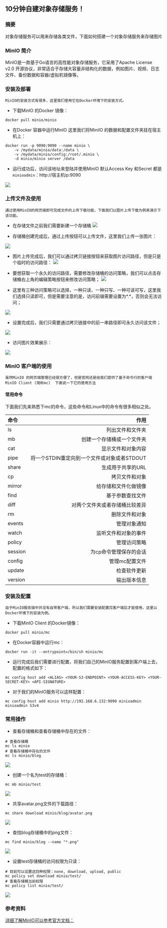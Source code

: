 ## 10分钟自建对象存储服务！

### 摘要
对象存储服务可以用来存储各类文件，下面如何搭建一个对象存储服务来存储图片


### MinIO 简介

MinIO是一款基于Go语言的高性能对象存储服务，它采用了Apache License v2.0 开源协议，非常适合于存储大容量非结构化的数据，例如图片、视频、日志文件、备份数据和容器/虚拟机镜像等。



### 安装及部署

`MinIO的安装方式有很多，这里我们使用它在Docker环境下的安装方式。`

- 下载MinIO 的Docker 镜像：

```
docker pull minio/minio
```


- 在Docker 容器中运行MinIO 这里我们将MiniIO 的数据和配置文件夹挂在宿主机上：
```
docker run -p 9090:9090 --name minio \ 
	-v /mydata/minio/data:/data \
	-v /mydata/minio/config:/root/.minio \
	-d minio/minio server /data
```


- 运行成功后，访问该地址来登陆并使用MinIO 默认Access Key 和Secret 都是`minioadmin`：http://宿主机ip:9090

![](https://img2018.cnblogs.com/blog/1231979/202001/1231979-20200126222224445-1723038380.png)



### 上传文件及使用
`通过使用MinIO的网页端即可完成文件的上传下载功能，下面我们以图片上传下载为例来演示下该功能。`


- 在存储文件之前我们需要新建一个存储桶
![](https://img2018.cnblogs.com/blog/1231979/202001/1231979-20200126222419072-1926328612.png)

- 存储桶创建完成后，通过上传按钮可以上传文件，这里我们上传一张图片：

![](https://img2018.cnblogs.com/blog/1231979/202001/1231979-20200126222716704-93695345.png)


- 图片上传完成后，我们可以通过拷贝链接按钮来获取图片访问路径，但是只是个临时的访问路径：
![](https://img2018.cnblogs.com/blog/1231979/202001/1231979-20200126222946733-1703303519.png)

- 要想获取一个永久的访问路径，需要修改存储桶的访问策略，我们可以点击存储桶右上角的编辑策略按钮来修改访问策略；
![](https://img2018.cnblogs.com/blog/1231979/202001/1231979-20200126224051733-33205402.png)


- 这里有三种访问策略可以选择，一种只读、一种只写、一种可读可写，这里我们选择只读即可，但是需要注意的是，访问前缀需要设置为*.*，否则会无法访问；

![](https://img2018.cnblogs.com/blog/1231979/202001/1231979-20200126223821395-1442563860.png)


- 设置完成后，我们只需要通过拷贝链接中的前一串路径即可永久访问该文件；

![](https://img2018.cnblogs.com/blog/1231979/202001/1231979-20200126225031813-626209429.png)

- 访问图片效果展示：

![](https://img2018.cnblogs.com/blog/1231979/202001/1231979-20200126225125093-2000171656.png)



### MinIO 客户端的使用
`虽然MinIO 的网页端管理已经很方便了，但是官网还是给我们提供了基于命令行的客户端MinIO Client (简称mc)  下面说一下它的使用方法`


#### 常用命令

下面我们先来熟悉下mc的命令，这些命令和Linux中的命令有很多相似之处。

| 命令      |     作用 |   
| :-------- | --------:| 
| ls    |   列出文件和文件夹 |  
| mb    |   创建一个存储桶或一个文件夹 |  
| cat    |   显示文件和对象内容 |  
| pipe    |   将一个STDIN重定向到一个文件或对象或者STDOUT |  
|share| 生成用于共享的URL|
|cp|拷贝文件和对象|
|mirror| 给存储和文件化做镜像|
|find|基于参数查找文件|
|diff|对两个文件夹或者存储桶比较差异|
|rm|删除文件和对象|
|events|管理对象通知|
|watch|监听文件和对象的事件|
|policy|管理访问策略|
|session|为cp命令管理保存的会话|
|config|管理mc配置文件|
|update|检查软件更新|
|version|输出版本信息|



### 安装及配置
`由于MinIO服务端中并没有自带客户端，所以我们需要安装配置完客户端后才能使用，这里以Docker环境下的安装为例。`

- 下载MinIO Client 的Docker镜像：

```
docker pull minio/mc
```

- 在Docker容器中运行mc：

```
docker run -it --entrypoint=/bin/sh minio/mc
```


- 运行完成后我们需要进行配置，将我们自己的MinIO服务配置到客户端上去，配置的格式如下：

```
mc config host add <ALIAS> <YOUR-S3-ENDPOINT> <YOUR-ACCESS-KEY> <YOUR-SECRET-KEY> <API-SIGNATURE>
```


- 对于我们的MinIO服务可以这样配置：

```
mc config host add minio http://192.168.6.132:9090 minioadmin minioadmin S3v4
```


### 常用操作

- 查看存储桶和查看存储桶中存在的文件：

```
# 查看存储桶
mc ls minio
# 查看存储桶中存在的文件
mc ls minio/blog
```

![](https://img2018.cnblogs.com/blog/1231979/202001/1231979-20200126230346383-727540434.png)

- 创建一个名为test的存储桶：

```
mc mb minio/test
```

![](https://img2018.cnblogs.com/blog/1231979/202001/1231979-20200126230436702-943699806.png)


- 共享avatar.png文件的下载路径：

```
mc share download minio/blog/avatar.png
```

![](https://img2018.cnblogs.com/blog/1231979/202001/1231979-20200126230512352-2052596287.png)


- 查找blog存储桶中的png文件：

```
mc find minio/blog --name "*.png"
```

![](https://img2018.cnblogs.com/blog/1231979/202001/1231979-20200126230545105-537934332.png)


- 设置test存储桶的访问权限为只读：

```
# 目前可以设置这四种权限：none, download, upload, public
mc policy set download minio/test/
# 查看存储桶当前权限
mc policy list minio/test/
```
![](https://img2018.cnblogs.com/blog/1231979/202001/1231979-20200126230631503-1564725161.png)


### 参考资料
[详细了解MinIO可以参考官方文档：](https://docs.min.io/cn/minio-quickstart-guide.html)
